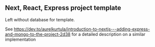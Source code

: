 ## Next, React, Express project template

Left without database for template.

See https://dev.to/aurelkurtula/introduction-to-nextjs---adding-express-and-mongo-to-the-project-2d38
for a detailed description on a similar implementation
